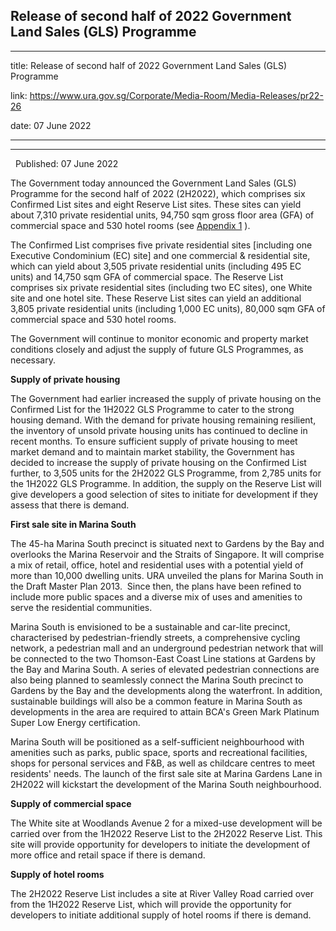 ## Release of second half of 2022 Government Land Sales (GLS) Programme
---
title: Release of second half of 2022 Government Land Sales (GLS) Programme

link: https://www.ura.gov.sg/Corporate/Media-Room/Media-Releases/pr22-26

date: 07 June 2022

---

--------------------------------------------------------------------

  Published: 07 June 2022

The Government today announced the Government Land Sales (GLS) Programme for the second half of 2022 (2H2022), which comprises six Confirmed List sites and eight Reserve List sites. These sites can yield about 7,310 private residential units, 94,750 sqm gross floor area (GFA) of commercial space and 530 hotel rooms (see [Appendix 1](https://www.ura.gov.sg/-/media/Corporate/Media-Room/2022/Jun/pr22-26a.pdf) ).  
  
The Confirmed List comprises five private residential sites \[including one Executive Condominium (EC) site\] and one commercial & residential site, which can yield about 3,505 private residential units (including 495 EC units) and 14,750 sqm GFA of commercial space. The Reserve List comprises six private residential sites (including two EC sites), one White site and one hotel site. These Reserve List sites can yield an additional 3,805 private residential units (including 1,000 EC units), 80,000 sqm GFA of commercial space and 530 hotel rooms.   
  
The Government will continue to monitor economic and property market conditions closely and adjust the supply of future GLS Programmes, as necessary.   
  
**Supply of private housing**   
  
The Government had earlier increased the supply of private housing on the Confirmed List for the 1H2022 GLS Programme to cater to the strong housing demand. With the demand for private housing remaining resilient, the inventory of unsold private housing units has continued to decline in recent months. To ensure sufficient supply of private housing to meet market demand and to maintain market stability, the Government has decided to increase the supply of private housing on the Confirmed List further, to 3,505 units for the 2H2022 GLS Programme, from 2,785 units for the 1H2022 GLS Programme. In addition, the supply on the Reserve List will give developers a good selection of sites to initiate for development if they assess that there is demand.   
  
**First sale site in Marina South**  
  
The 45-ha Marina South precinct is situated next to Gardens by the Bay and overlooks the Marina Reservoir and the Straits of Singapore. It will comprise a mix of retail, office, hotel and residential uses with a potential yield of more than 10,000 dwelling units. URA unveiled the plans for Marina South in the Draft Master Plan 2013.  Since then, the plans have been refined to include more public spaces and a diverse mix of uses and amenities to serve the residential communities.   
  
Marina South is envisioned to be a sustainable and car-lite precinct, characterised by pedestrian-friendly streets, a comprehensive cycling network, a pedestrian mall and an underground pedestrian network that will be connected to the two Thomson-East Coast Line stations at Gardens by the Bay and Marina South. A series of elevated pedestrian connections are also being planned to seamlessly connect the Marina South precinct to Gardens by the Bay and the developments along the waterfront. In addition, sustainable buildings will also be a common feature in Marina South as developments in the area are required to attain BCA's Green Mark Platinum Super Low Energy certification.     
  
Marina South will be positioned as a self-sufficient neighbourhood with amenities such as parks, public space, sports and recreational facilities, shops for personal services and F&B, as well as childcare centres to meet residents' needs. The launch of the first sale site at Marina Gardens Lane in 2H2022 will kickstart the development of the Marina South neighbourhood.  
  
**Supply of commercial space**   
  
The White site at Woodlands Avenue 2 for a mixed-use development will be carried over from the 1H2022 Reserve List to the 2H2022 Reserve List. This site will provide opportunity for developers to initiate the development of more office and retail space if there is demand.   
  
**Supply of hotel rooms**   
  
The 2H2022 Reserve List includes a site at River Valley Road carried over from the 1H2022 Reserve List, which will provide the opportunity for developers to initiate additional supply of hotel rooms if there is demand.